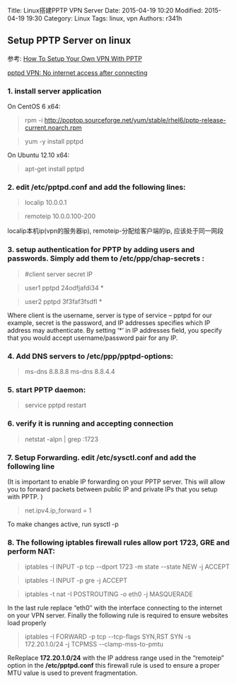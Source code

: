 Title: Linux搭建PPTP VPN Server
Date: 2015-04-19 10:20
Modified: 2015-04-19 19:30
Category: Linux
Tags: linux, vpn
Authors: r341h


## Setup PPTP Server on linux

参考:
[How To Setup Your Own VPN With PPTP](https://www.digitalocean.com/community/tutorials/how-to-setup-your-own-vpn-with-pptp)

[pptpd VPN: No internet access after connecting](http://askubuntu.com/questions/492923/pptpd-vpn-no-internet-access-after-connecting)


### 1. install server application

On CentOS 6 x64:

> rpm -i http://poptop.sourceforge.net/yum/stable/rhel6/pptp-release-current.noarch.rpm

> yum -y install pptpd

On Ubuntu 12.10 x64:

> apt-get install pptpd
  
### 2. edit **/etc/pptpd.conf** and add the following lines:

> localip 10.0.0.1

> remoteip 10.0.0.100-200
  
localip本机ip(vpn的服务器ip), remoteip-分配给客户端的ip, 应该处于同一网段

### 3. setup authentication for PPTP by adding users and passwords. Simply add them to **/etc/ppp/chap-secrets** :

> #client server secret IP

> user1 pptpd 24odfjafdi34 *

> user2 pptpd 3f3faf3fsdfI *

Where client is the username, server is type of service – pptpd for our example, secret is the password, and IP addresses specifies which IP address may authenticate. By setting ‘*’ in IP addresses field, you specify that you would accept username/password pair for any IP.  

### 4. Add DNS servers to **/etc/ppp/pptpd-options**:

> ms-dns 8.8.8.8
> ms-dns 8.8.4.4

### 5. start PPTP daemon:

> service pptpd restart

### 6. verify  it is running and accepting connection

> netstat -alpn | grep :1723

### 7. Setup Forwarding. edit **/etc/sysctl.conf** and add the following line
(It is important to enable IP forwarding on your PPTP server. This will allow you to forward packets between public IP and private IPs that you setup with PPTP. )

> net.ipv4.ip_forward = 1

To make changes active, run sysctl -p

### 8. The following iptables firewall rules allow port 1723, GRE and perform NAT:

> iptables -I INPUT -p tcp --dport 1723 -m state --state NEW -j ACCEPT

> iptables -I INPUT -p gre -j ACCEPT

> iptables -t nat -I POSTROUTING -o eth0 -j MASQUERADE

In the last rule replace “eth0″ with the interface connecting to the internet on your VPN server. Finally the following rule is required to ensure websites load properly

> iptables -I FORWARD -p tcp --tcp-flags SYN,RST SYN -s 172.20.1.0/24 -j TCPMSS  --clamp-mss-to-pmtu
  
ReReplace **172.20.1.0/24** with the IP address range used in the “remoteip” option in the **/etc/pptpd.conf** this firewall rule is used to ensure a proper MTU value is used to prevent fragmentation.
